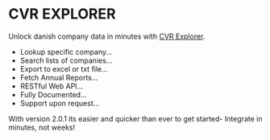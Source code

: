 # CVR EXPLORER
Unlock danish company data in minutes with [CVR Explorer](https://danielzambelli.dk/cvr).

* Lookup specific company...
* Search lists of companies...
* Export to excel or txt file...
* Fetch Annual Reports...
* RESTful Web API...
* Fully Documented...
* Support upon request...

With version 2.0.1 its easier and quicker than ever to get started- Integrate in minutes, not weeks!
